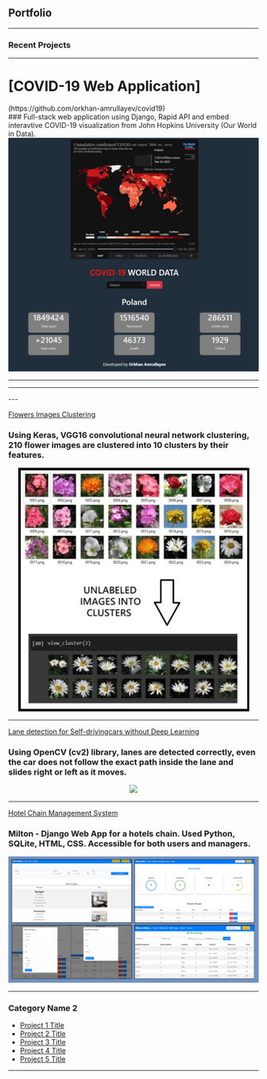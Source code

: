 ## Portfolio

---

### Recent Projects

---

<h1>[COVID-19 Web Application]</h1>(https://github.com/orkhan-amrullayev/covid19) 
<br>
### Full-stack web application using Django, Rapid API and embed interavtive COVID-19 visualization from John Hopkins University (Our World in Data).
<div align="center"> 
<img src="images/covid12.jpg?raw=true"/>
</div>
<hr> <hr>
---

[Flowers Images Clustering](https://github.com/orkhan-amrullayev/Image_Clustering_Flowers)
<br>
### Using Keras, VGG16 convolutional neural network clustering, 210 flower images are clustered into 10 clusters by their features. 
<div align="center"> 
<img src="images/flowers.jpg?raw=true"/>
</div>

---

[Lane detection for Self-drivingcars without Deep Learning](https://github.com/orkhan-amrullayev/lane_detection_without_deep_learning/)
<br>
### Using OpenCV (cv2) library, lanes are detected correctly, even the car does not follow the exact path inside the lane and slides right or left as it moves.
<div align="center"> 
<img src="images/lane_detection.gif" /> 
</div>

---

[Hotel Chain Management System](https://github.com/orkhan-amrullayev/hotels_chain_management/)
<br>
### Milton - Django Web App for a hotels chain. Used Python, SQLite, HTML, CSS. Accessible for both users and managers.
<div align="center"> 
<img src="images/hotel.jpg?raw=true"/>
</div>

---

### Category Name 2

- [Project 1 Title](http://example.com/)
- [Project 2 Title](http://example.com/)
- [Project 3 Title](http://example.com/)
- [Project 4 Title](http://example.com/)
- [Project 5 Title](http://example.com/)

---

